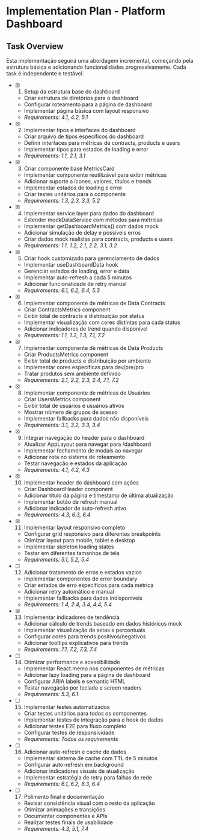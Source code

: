 # Implementation Plan - Platform Dashboard

## Task Overview

Esta implementação seguirá uma abordagem incremental, começando pela estrutura básica e adicionando funcionalidades progressivamente. Cada task é independente e testável.

- [x] 1. Setup da estrutura base do dashboard
  - Criar estrutura de diretórios para o dashboard
  - Configurar roteamento para a página de dashboard
  - Implementar página básica com layout responsivo
  - _Requirements: 4.1, 4.2, 5.1_

- [x] 2. Implementar tipos e interfaces do dashboard
  - Criar arquivo de tipos específicos do dashboard
  - Definir interfaces para métricas de contracts, products e users
  - Implementar tipos para estados de loading e error
  - _Requirements: 1.1, 2.1, 3.1_

- [x] 3. Criar componente base MetricsCard
  - Implementar componente reutilizável para exibir métricas
  - Adicionar suporte a ícones, valores, títulos e trends
  - Implementar estados de loading e error
  - Criar testes unitários para o componente
  - _Requirements: 1.3, 2.3, 3.3, 5.2_

- [x] 4. Implementar service layer para dados do dashboard
  - Estender mockDataService com métodos para métricas
  - Implementar getDashboardMetrics() com dados mock
  - Adicionar simulação de delay e possíveis erros
  - Criar dados mock realistas para contracts, products e users
  - _Requirements: 1.1, 1.2, 2.1, 2.2, 3.1, 3.2_

- [x] 5. Criar hook customizado para gerenciamento de dados
  - Implementar useDashboardData hook
  - Gerenciar estados de loading, error e data
  - Implementar auto-refresh a cada 5 minutos
  - Adicionar funcionalidade de retry manual
  - _Requirements: 6.1, 6.2, 6.4, 5.3_

- [x] 6. Implementar componente de métricas de Data Contracts
  - Criar ContractsMetrics component
  - Exibir total de contracts e distribuição por status
  - Implementar visualização com cores distintas para cada status
  - Adicionar indicadores de trend quando disponível
  - _Requirements: 1.1, 1.2, 1.3, 7.1, 7.2_

- [x] 7. Implementar componente de métricas de Data Products
  - Criar ProductsMetrics component
  - Exibir total de products e distribuição por ambiente
  - Implementar cores específicas para dev/pre/pro
  - Tratar produtos sem ambiente definido
  - _Requirements: 2.1, 2.2, 2.3, 2.4, 7.1, 7.2_

- [x] 8. Implementar componente de métricas de Usuários
  - Criar UsersMetrics component
  - Exibir total de usuários e usuários ativos
  - Mostrar número de grupos de acesso
  - Implementar fallbacks para dados não disponíveis
  - _Requirements: 3.1, 3.2, 3.3, 3.4_

- [x] 9. Integrar navegação do header para o dashboard
  - Atualizar AppLayout para navegar para /dashboard
  - Implementar fechamento de modais ao navegar
  - Adicionar rota no sistema de roteamento
  - Testar navegação e estados da aplicação
  - _Requirements: 4.1, 4.2, 4.3_

- [x] 10. Implementar header do dashboard com ações
  - Criar DashboardHeader component
  - Adicionar título da página e timestamp de última atualização
  - Implementar botão de refresh manual
  - Adicionar indicador de auto-refresh ativo
  - _Requirements: 4.3, 6.3, 6.4_

- [x] 11. Implementar layout responsivo completo
  - Configurar grid responsivo para diferentes breakpoints
  - Otimizar layout para mobile, tablet e desktop
  - Implementar skeleton loading states
  - Testar em diferentes tamanhos de tela
  - _Requirements: 5.1, 5.2, 5.4_

- [ ] 12. Adicionar tratamento de erros e estados vazios
  - Implementar componentes de error boundary
  - Criar estados de erro específicos para cada métrica
  - Adicionar retry automático e manual
  - Implementar fallbacks para dados indisponíveis
  - _Requirements: 1.4, 2.4, 3.4, 4.4, 5.4_

- [x] 13. Implementar indicadores de tendência
  - Adicionar cálculo de trends baseado em dados históricos mock
  - Implementar visualização de setas e percentuais
  - Configurar cores para trends positivos/negativos
  - Adicionar tooltips explicativos para trends
  - _Requirements: 7.1, 7.2, 7.3, 7.4_

- [ ] 14. Otimizar performance e acessibilidade
  - Implementar React.memo nos componentes de métricas
  - Adicionar lazy loading para a página de dashboard
  - Configurar ARIA labels e semantic HTML
  - Testar navegação por teclado e screen readers
  - _Requirements: 5.3, 6.1_

- [ ] 15. Implementar testes automatizados
  - Criar testes unitários para todos os componentes
  - Implementar testes de integração para o hook de dados
  - Adicionar testes E2E para fluxo completo
  - Configurar testes de responsividade
  - _Requirements: Todos os requirements_

- [ ] 16. Adicionar auto-refresh e cache de dados
  - Implementar sistema de cache com TTL de 5 minutos
  - Configurar auto-refresh em background
  - Adicionar indicadores visuais de atualização
  - Implementar estratégia de retry para falhas de rede
  - _Requirements: 6.1, 6.2, 6.3, 6.4_

- [ ] 17. Polimento final e documentação
  - Revisar consistência visual com o resto da aplicação
  - Otimizar animações e transições
  - Documentar componentes e APIs
  - Realizar testes finais de usabilidade
  - _Requirements: 4.3, 5.1, 7.4_